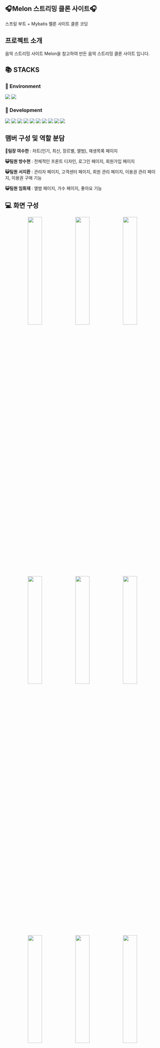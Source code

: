  <div align=left><h2>🎧Melon 스트리밍 클론 사이트🎧</h2></div>

스프링 부트 + Mybatis 멜론 사이트 클론 코딩

<div align=left><h2>프로젝트 소개</h2></div>
음악 스트리밍 사이트 Melon을 참고하여 만든 음악 스트리밍 클론 사이트 입니다.

<div align=left><h2>📚 STACKS</h2></div>

<div align=left><h3>📕 Environment</h3></div>

<div>
  <img src="https://img.shields.io/badge/github-181717?style=for-the-badge&logo=github&logoColor=white">
  <img src="https://img.shields.io/badge/git-F05032?style=for-the-badge&logo=git&logoColor=white">
</div>

<div align=left><h3>📙 Development</h3></div>

<div>
  <img src="https://img.shields.io/badge/java-007396?style=for-the-badge&logo=java&logoColor=white">
  <img src="https://img.shields.io/badge/springboot-6DB33F?style=for-the-badge&logo=Spring Boot&logoColor=white">
  <img src="https://img.shields.io/badge/html5-E34F26?style=for-the-badge&logo=html5&logoColor=white"> 
  <img src="https://img.shields.io/badge/css-1572B6?style=for-the-badge&logo=css3&logoColor=white"> 
  <img src="https://img.shields.io/badge/javascript-F7DF1E?style=for-the-badge&logo=javascript&logoColor=black"> 
  <img src="https://img.shields.io/badge/jquery-0769AD?style=for-the-badge&logo=jquery&logoColor=white">
  <img src="https://img.shields.io/badge/oracle-F80000?style=for-the-badge&logo=oracle&logoColor=white">
  <img src="https://img.shields.io/badge/gradle-02303A?style=for-the-badge&logo=gradle&logoColor=white">
  <img src="https://img.shields.io/badge/jsp-E6700C?style=for-the-badge&logo=jsp&logoColor=white">
  <img src="https://img.shields.io/badge/mybatis-251C1D?style=for-the-badge&logo=mybatis&logoColor=white">
</div>

<div align=left><h2>맴버 구성 및 역할 분담</h2></div>

**👺팀장 여수한** : 차트(인기, 최신, 장르별, 앨범), 재생목록 페이지

**😺팀원 방수현** : 전체적인 프론트 디자인, 로그인 페이지, 회원가입 페이지

**😺팀원 서지환** : 관리자 페이지, 고객센터 페이지, 회원 관리 페이지, 이용권 관리 페이지, 이용권 구매 기능

**😺팀원 임휘재** : 앨범 페이지, 가수 페이지, 좋아요 기능

<div align=left><h2>💻 화면 구성</h2></div>
<div align=center>
    <img width="30%" src="https://github.com/Bangsuhyun96/melon/assets/105468233/b647cfbc-ea49-4ff7-9c29-b20d3ddd991f.jpg"/>
    <img width="30%" src="https://github.com/Bangsuhyun96/melon/assets/105468233/db45d2c4-acf8-427c-b277-db70fe1f16f8.jpg"/>
    <img width="30%" src="https://github.com/Bangsuhyun96/melon/assets/105468233/a9126c37-905f-4914-b170-03b4f7c37f4e.jpg"/>
</div>
<div align=center>
    <img width="30%" src="https://github.com/Bangsuhyun96/melon/assets/105468233/6052a0c3-417c-4ce7-8a61-9b467b938f5d.jpg"/>
    <img width="30%" src="https://github.com/Bangsuhyun96/melon/assets/105468233/1e7611a5-6dd1-4ce5-90cf-51dddba063a7.jpg"/>
    <img width="30%" src="https://github.com/Bangsuhyun96/melon/assets/105468233/954ec29a-b1d6-4f75-8eaf-dbf52117ffe4.jpg"/>
</div>
<div align=center>
    <img width="30%" src="https://github.com/Bangsuhyun96/melon/assets/105468233/aad51c7a-7489-4d5b-8987-0549c1131e7d.jpg"/>
    <img width="30%" src="https://github.com/Bangsuhyun96/melon/assets/105468233/2077bab9-908a-4ebf-ac7c-7f819738ada6.jpg"/>
    <img width="30%" src="https://github.com/Bangsuhyun96/melon/assets/105468233/cf1e6386-c225-4bb5-a5f2-e75a2d29c455.jpg"/>
</div>
<div align=center>
    <img width="30%" src="https://github.com/Bangsuhyun96/melon/assets/105468233/24b0ebe5-c461-4b6d-a50e-bd961939c6de.jpg"/>
    <img width="30%" src="https://github.com/Bangsuhyun96/melon/assets/105468233/debd1210-6e50-4846-b6c7-246fe5757e92.jpg"/>
    <img width="30%" src="https://github.com/Bangsuhyun96/melon/assets/105468233/420a1ad1-dc41-4502-ab85-83107af56586.jpg"/>
</div>
<div align=center>
    <img width="30%" src="https://github.com/Bangsuhyun96/melon/assets/105468233/df76913b-39ed-419c-8ac0-33d3073e621f.jpg"/>
</div>

<div align=left><h2>💡 주요 기능</h2></div>

### 로그인 및 회원가입 기능

### 인기차트
- 인기차트에서 2가지 조회수를 계산해 나온 결과로 1시간마다 목록이 업데이트 된다.
- 사용자들의 이용량(재생수)에 따라 1시간마다 자동적으로 업데이트 된다.

### 최신노래
- 최신곡을 국내 또는 해외로 구분하여 볼 수 있다.

### 최신앨범
- 최신앨범을 전체, 국내, 해외를 구분하여 볼 수 있다.

### 장르음악
- 장르목록에서 플러스(➕) 버튼을 누르면 체크(✔️)표시로 변경되면서 장르 상단에 해당 장르가 추가된다.
- 장르 상단에서 해당 장르를 클릭하면 해당 장르에 대한 노래를 볼 수 있다.
- 장르는 전체, 2020년도, 2010년도, 2000년도, 1990년도, 1980년도로 구분해서 볼 수 있다.
- 장르는 최신앨범 또는 최신곡을 구분해서 볼 수 있다.


### 재생목록(단일)
- 인기차트에서 노래 제목을 클릭하면 재생목록에 저장된다.

### 재생목록(다중)
- 노래 목록에서 해당 노래를 원하는 대로 선택한 후 전체 재생 버튼을 누르면 재생목록에 저장된다.

### 재생목록 기능
- 재생목록에서 셔플버튼을 누르면 재생목록에 있는 노래들이 랜덤으로 위치가 조정된다.
- 재생목록에 있는 노래를 선택한 후 삭제버튼을 누르면 노래가 삭제된다.

### 상세조회(앨범)
- 앨범 페이지에서 앨범의 곡을 조회하는 수록곡탭, 앨범의 정보를 조회하는 앨범상세탭, 앨범에 대한 댓글을 조회, 작성, 삭제기능을 할 수 있는 댓글탭이 있다.
- 댓글을 작성하면 앨범 페이지 우측상단에 댓글의 개수를 알 수 있다.

### 상세조회(가수)
- 가수 페이지에서 해당 가수의 곡을 조회하는 곡탭, 가수의 앨범을 조회하는 앨범탭, 가수의 정보를 조회하는 상세정보탭이 있다.
- 가수의 곡탭에서 사용자가 원하는 대로 최신순, 인기순, 가나다순으로 정렬하여 볼 수 있다.

### 좋아요
- 가수 페이지에서 좌측 상단에서 가수 좋아요를 누를 수 있다.
- 가수 페이지의 곡탭에서 노래 좋아요를 누를 수 있다.
- 앨범 페이지 우측 상단에서 앨범 좋아요를 누를 수 있다.
- 가수 및 앨범 페이지에서 노래 좋아요를 누를 수 있다.

### 관리자 페이지
- 노래, 앨범, 가수의 전체 목록을 조회할 수 있다.
- 노래, 앨범, 가수를 추가하거나 삭제할 수 있다.
- 노래제목, 아티스트명으로 검색이 가능하다.
- 전체 회원목록을 볼 수 있고 회원이 이용권을 구매했는지 확인할 수 있다.

### 이용권
- 이용권 페이지에서 이용권 목록을 조회 및 구매(카카오 API)를 할 수 있다.

<div align=left><h2>프로젝트 회고</h2></div>

### 😃keep
- 서로가 모르는 부분이 있을 때 도와주어 문제를 빠르게 해결할 수 있었다.
- 소프트웨어 재사용성을 고려한 코드 작성으로 불필요한 코드를 줄일 수 있었다.

### 😥problem
- STS와 IntelliJ를 병행하여 사용했기 때문에 Git활용에 있어서 오류가 많이 발생해 PUSH, PULL하는 과정에서 더 조심스럽게 충돌을 해결할 수 있었다.

### 😎Try
- 많은 데이터를 활용해 정규화, 비정규화 성능 비교를 할 수 있도록 데이터와 데이터베이스에 대한 이해도를 높이도록 했다.

